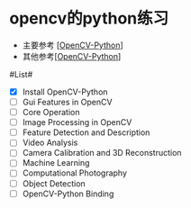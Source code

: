 # opencv的python练习 #


- 主要参考 [[OpenCV-Python](http://docs.opencv.org/3.2.0/d6/d00/tutorial_py_root.html)]
- 其他参考[[OpenCV-Python](https://opencv-python-tutroals.readthedocs.io/en/latest/#)]


#List#
- [x] Install OpenCV-Python
- [ ] Gui Features in OpenCV
- [ ] Core Operation
- [ ] Image Processing in OpenCV
- [ ] Feature Detection and Description
- [ ] Video Analysis
- [ ] Camera Calibration and 3D Reconstruction
- [ ] Machine Learning
- [ ] Computational Photography
- [ ] Object Detection
- [ ] OpenCV-Python Binding